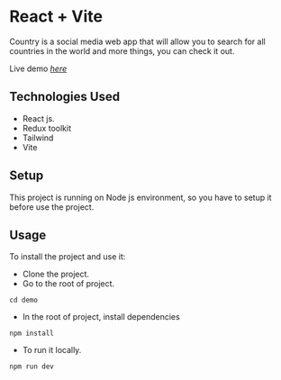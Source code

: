 # React + Vite

Country is a social media web app that will allow you to search for all countries in the world and more things, you can check it out.

Live demo [_here_](https://country-fatma-omar.netlify.app/)

## Technologies Used

- React js.
- Redux toolkit
- Tailwind
- Vite

## Setup

This project is running on Node js environment, so you have to setup it before use the project.

## Usage

To install the project and use it:

- Clone the project.
- Go to the root of project.

```
cd demo
```

- In the root of project, install dependencies

```
npm install
```

- To run it locally.

```
npm run dev
```
